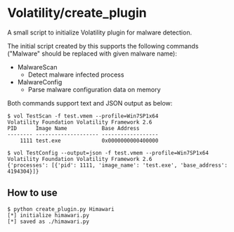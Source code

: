 # Volatility/create_plugin
A small script to initialize Volatility plugin for malware detection.

The initial script created by this supports the following commands ("Malware" should be replaced with given malware name):

* MalwareScan
  * Detect malware infected process
* MalwareConfig
  * Parse malware configuration data on memory

Both commands support text and JSON output as below:

```
$ vol TestScan -f test.vmem --profile=Win7SP1x64
Volatility Foundation Volatility Framework 2.6
PID      Image Name           Base Address      
-------- -------------------- ------------------
    1111 test.exe             0x0000000000400000
```

```
$ vol TestConfig --output=json -f test.vmem --profile=Win7SP1x64
Volatility Foundation Volatility Framework 2.6
{'processes': [{'pid': 1111, 'image_name': 'test.exe', 'base_address': 4194304}]}
```

## How to use
```
$ python create_plugin.py Himawari
[*] initialize himawari.py
[*] saved as ./himawari.py
```
